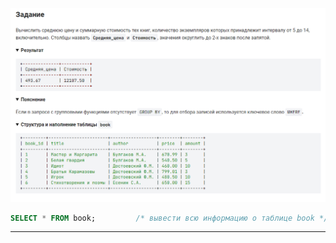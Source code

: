 

<img src="../art/1.3.6.task.png" alt="solution" >

```sql
SELECT * FROM book;         /* вывести всю информацию о таблице book */
```


---


